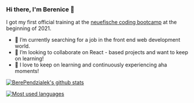### Hi there, I'm Berenice 👋

I got my first official training at the [neuefische coding bootcamp](https://www.neuefische.de/) at the beginning of 2021. 

- 🔭 I’m currently searching for a job in the front end web development world.
- 👯 I’m looking to collaborate on React - based projects and want to keep on learning!
- 🌱 I love to keep on learning and continuously experiencing aha moments!

[![BerePendzialek's github stats](https://github-readme-stats.vercel.app/api?username=BerePendzialek)](https://github.com/anuraghazra/github-readme-stats)

[![Most used languages](https://github-readme-stats.vercel.app/api/top-langs/?username=BerePendzialek&layout=compact)](https://github.com/anuraghazra/github-readme-stats)


<!--
**BerePendzialek/BerePendzialek** is a ✨ _special_ ✨ repository because its `README.md` (this file) appears on your GitHub profile.

Here are some ideas to get you started:

- 🔭 I’m currently working on ...
- 🌱 I’m currently learning ...
- 👯 I’m looking to collaborate on ...
- 🤔 I’m looking for help with ...
- 💬 Ask me about ...
- 📫 How to reach me: ...
- 😄 Pronouns: ...
- ⚡ Fun fact: ...
-->
